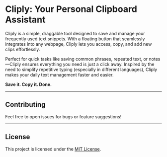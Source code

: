 # Cliply: Your Personal Clipboard Assistant

Cliply is a simple, draggable tool designed to save and manage your frequently used text snippets. With a floating button that seamlessly integrates into any webpage, Cliply lets you access, copy, and add new clips effortlessly.

Perfect for quick tasks like saving common phrases, repeated text, or notes—Cliply ensures everything you need is just a click away. Inspired by the need to simplify repetitive typing (especially in different languages), Cliply makes your daily text management faster and easier.

**Save it. Copy it. Done.**

---

## Contributing

Feel free to open issues for bugs or feature suggestions!

---

## License

This project is licensed under the [MIT License](LICENSE).  
